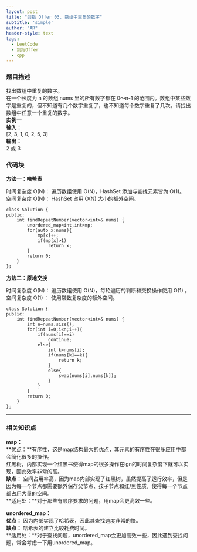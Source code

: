```yaml
---
layout: post
title: "剑指 Offer 03. 数组中重复的数字"
subtitle: 'simple'
author: "AR"
header-style: text
tags:
  - LeetCode
  - 剑指Offer
  - cpp
---
```

### 题目描述
找出数组中重复的数字。  
在一个长度为 n 的数组 nums 里的所有数字都在 0～n-1 的范围内。数组中某些数字是重复的，但不知道有几个数字重复了，也不知道每个数字重复了几次。请找出数组中任意一个重复的数字。  
**实例一**  
**输入：**  
[2, 3, 1, 0, 2, 5, 3]  
**输出：**  
2 或 3  

### 代码块

**方法一：哈希表**

时间复杂度 O(N)： 遍历数组使用 O(N)，HashSet 添加与查找元素皆为 O(1)。  
空间复杂度 O(N)： HashSet 占用 O(N) 大小的额外空间。  

```applescript
class Solution {
public:
    int findRepeatNumber(vector<int>& nums) {
        unordered_map<int,int>mp;
        for(auto x:nums){
            mp[x]++;
            if(mp[x]>1)
                return x;
        }
        return 0;
    }
};
```

**方法二：原地交换**

时间复杂度 O(N)： 遍历数组使用 O(N)，每轮遍历的判断和交换操作使用 O(1) 。  
空间复杂度 O(1) ： 使用常数复杂度的额外空间。  

```applescript
class Solution {
public:
    int findRepeatNumber(vector<int>& nums) {
        int n=nums.size();
        for(int i=0;i<n;i++){
            if(nums[i]==i)
                continue;
            else{
                int k=nums[i];
                if(nums[k]==k){
                    return k;
                }
                else{
                    swap(nums[i],nums[k]);
                }
            }
        }
        return 0;
    }
};
```
---
### 相关知识点
**map：**  
**优点：**有序性，这是map结构最大的优点，其元素的有序性在很多应用中都会简化很多的操作。  
        红黑树，内部实现一个红黑书使得map的很多操作在lgn的时间复杂度下就可以实现，因此效率非常的高。  
**缺点：** 空间占用率高，因为map内部实现了红黑树，虽然提高了运行效率，但是因为每一个节点都需要额外保存父节点、孩子节点和红/黑性质，使得每一个节点都占用大量的空间。  
**适用处：**对于那些有顺序要求的问题，用map会更高效一些。  

**unordered_map：**  
**优点：** 因为内部实现了哈希表，因此其查找速度非常的快。  
**缺点：** 哈希表的建立比较耗费时间。  
**适用处：**对于查找问题，unordered_map会更加高效一些，因此遇到查找问题，常会考虑一下用unordered_map。




